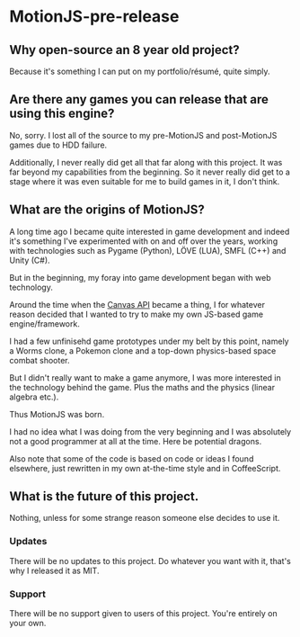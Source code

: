 # MotionJS-pre-release

## Why open-source an 8 year old project?

Because it's something I can put on my portfolio/résumé, quite simply.

## Are there any games you can release that are using this engine?

No, sorry. I lost all of the source to my pre-MotionJS and post-MotionJS games due to HDD failure.

Additionally, I never really did get all that far along with this project. It was far beyond my capabilities from the beginning. So it never really did get to a stage where it was even suitable for me to build games in it, I don't think.

## What are the origins of MotionJS?

A long time ago I became quite interested in game development and indeed it's something I've experimented with on and off over the years, working with technologies such as Pygame (Python), LÖVE (LUA), SMFL (C++) and Unity (C#).

But in the beginning, my foray into game development began with web technology.

Around the time when the [Canvas API](https://developer.mozilla.org/en-US/docs/Web/API/Canvas_API) became a thing, I for whatever reason decided that I wanted to try to make my own JS-based game engine/framework.

I had a few unfinisehd game prototypes under my belt by this point, namely a Worms clone, a Pokemon clone and a top-down physics-based space combat shooter.

But I didn't really want to make a game anymore, I was more interested in the technology behind the game. Plus the maths and the physics (linear algebra etc.).

Thus MotionJS was born.

I had no idea what I was doing from the very beginning and I was absolutely not a good programmer at all at the time. Here be potential dragons.

Also note that some of the code is based on code or ideas I found elsewhere, just rewritten in my own at-the-time style and in CoffeeScript.

## What is the future of this project.

Nothing, unless for some strange reason someone else decides to use it.

### Updates

There will be no updates to this project. Do whatever you want with it, that's why I released it as MIT.

### Support

There will be no support given to users of this project. You're entirely on your own.
